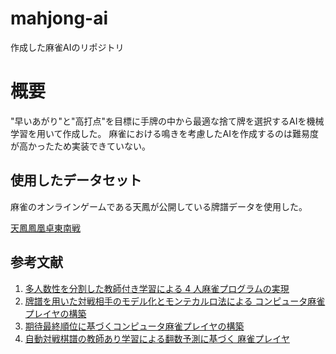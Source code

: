 # mahjong-ai
作成した麻雀AIのリポジトリ

# 概要
"早いあがり"と"高打点"を目標に手牌の中から最適な捨て牌を選択するAIを機械学習を用いて作成した。
麻雀における鳴きを考慮したAIを作成するのは難易度が高かったため実装できていない。


## 使用したデータセット
麻雀のオンラインゲームである天鳳が公開している牌譜データを使用した。

[天鳳鳳凰卓東南戦](https://drive.google.com/drive/folders/19lXnBEPuaro3gyBvqWWz2ZGg8h0USHjJ)


## 参考文献
1. [多人数性を分割した教師付き学習による 4 人麻雀プログラムの実現](https://ipsj.ixsq.nii.ac.jp/ej/?action=repository_action_common_download&item_id=106985&item_no=1&attribute_id=1&file_no=1)
2. [牌譜を用いた対戦相手のモデル化とモンテカルロ法による
コンピュータ麻雀プレイヤの構築](https://ipsj.ixsq.nii.ac.jp/ej/index.php?action=pages_view_main&active_action=repository_action_common_download&item_id=106497&item_no=1&attribute_id=1&file_no=1&page_id=13&block_id=8)
3. [期待最終順位に基づくコンピュータ麻雀プレイヤの構築](https://ipsj.ixsq.nii.ac.jp/ej/index.php?action=pages_view_main&active_action=repository_action_common_download&item_id=145804&item_no=1&attribute_id=1&file_no=1&page_id=13&block_id=8)
4. [自動対戦棋譜の教師あり学習による翻数予測に基づく
麻雀プレイヤ](https://ipsj.ixsq.nii.ac.jp/ej/?action=repository_action_common_download&item_id=198354&item_no=1&attribute_id=1&file_no=1)

